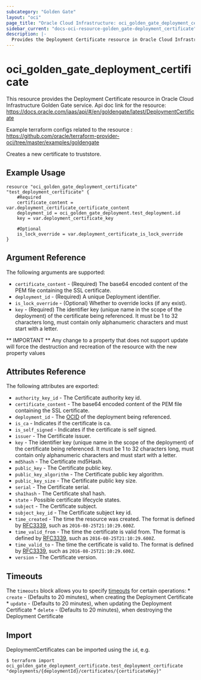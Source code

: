 ```yaml
---
subcategory: "Golden Gate"
layout: "oci"
page_title: "Oracle Cloud Infrastructure: oci_golden_gate_deployment_certificate"
sidebar_current: "docs-oci-resource-golden_gate-deployment_certificate"
description: |-
  Provides the Deployment Certificate resource in Oracle Cloud Infrastructure Golden Gate service
---
```


# oci_golden_gate_deployment_certificate
This resource provides the Deployment Certificate resource in Oracle Cloud Infrastructure Golden Gate service.
Api doc link for the resource: https://docs.oracle.com/iaas/api/#/en/goldengate/latest/DeploymentCertificate

Example terraform configs related to the resource : https://github.com/oracle/terraform-provider-oci/tree/master/examples/goldengate

Creates a new certificate to truststore.


## Example Usage

```hcl
resource "oci_golden_gate_deployment_certificate" "test_deployment_certificate" {
	#Required
	certificate_content = var.deployment_certificate_certificate_content
	deployment_id = oci_golden_gate_deployment.test_deployment.id
	key = var.deployment_certificate_key

	#Optional
	is_lock_override = var.deployment_certificate_is_lock_override
}
```

## Argument Reference

The following arguments are supported:

* `certificate_content` - (Required) The base64 encoded content of the PEM file containing the SSL certificate. 
* `deployment_id` - (Required) A unique Deployment identifier. 
* `is_lock_override` - (Optional) Whether to override locks (if any exist).
* `key` - (Required) The identifier key (unique name in the scope of the deployment) of the certificate being referenced.  It must be 1 to 32 characters long, must contain only alphanumeric characters and must start with a letter. 


** IMPORTANT **
Any change to a property that does not support update will force the destruction and recreation of the resource with the new property values

## Attributes Reference

The following attributes are exported:

* `authority_key_id` - The Certificate authority key id. 
* `certificate_content` - The base64 encoded content of the PEM file containing the SSL certificate. 
* `deployment_id` - The [OCID](https://docs.cloud.oracle.com/iaas/Content/General/Concepts/identifiers.htm) of the deployment being referenced. 
* `is_ca` - Indicates if the certificate is ca. 
* `is_self_signed` - Indicates if the certificate is self signed. 
* `issuer` - The Certificate issuer. 
* `key` - The identifier key (unique name in the scope of the deployment) of the certificate being referenced.  It must be 1 to 32 characters long, must contain only alphanumeric characters and must start with a letter. 
* `md5hash` - The Certificate md5Hash. 
* `public_key` - The Certificate public key. 
* `public_key_algorithm` - The Certificate public key algorithm. 
* `public_key_size` - The Certificate public key size. 
* `serial` - The Certificate serial. 
* `sha1hash` - The Certificate sha1 hash. 
* `state` - Possible certificate lifecycle states. 
* `subject` - The Certificate subject. 
* `subject_key_id` - The Certificate subject key id. 
* `time_created` - The time the resource was created. The format is defined by [RFC3339](https://tools.ietf.org/html/rfc3339), such as `2016-08-25T21:10:29.600Z`. 
* `time_valid_from` - The time the certificate is valid from. The format is defined by [RFC3339](https://tools.ietf.org/html/rfc3339), such as `2016-08-25T21:10:29.600Z`. 
* `time_valid_to` - The time the certificate is valid to. The format is defined by [RFC3339](https://tools.ietf.org/html/rfc3339), such as `2016-08-25T21:10:29.600Z`. 
* `version` - The Certificate version. 

## Timeouts

The `timeouts` block allows you to specify [timeouts](https://registry.terraform.io/providers/oracle/oci/latest/docs/guides/changing_timeouts) for certain operations:
	* `create` - (Defaults to 20 minutes), when creating the Deployment Certificate
	* `update` - (Defaults to 20 minutes), when updating the Deployment Certificate
	* `delete` - (Defaults to 20 minutes), when destroying the Deployment Certificate


## Import

DeploymentCertificates can be imported using the `id`, e.g.

```
$ terraform import oci_golden_gate_deployment_certificate.test_deployment_certificate "deployments/{deploymentId}/certificates/{certificateKey}" 
```

